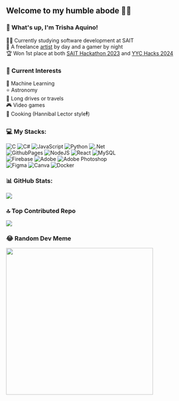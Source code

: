 <!-- My profile: I'll just have to edit it along the way :D -->

## Welcome to my humble abode :love_you_gesture:😎

### 👋 What's up, I'm Trisha Aquino!
👩‍💻 Currently studying software development at SAIT<br/>
🎨 A freelance [artist](https://www.instagram.com/leakissha/?hl=en) by day and a gamer by night<br/>
🏆 Won 1st place at both [SAIT Hackathon 2023](https://www.linkedin.com/posts/trishaaquino_saithack-activity-7141874351141699585-Tarl?utm_source=share&utm_medium=member_desktop) and [YYC Hacks 2024](https://livewirecalgary.com/2024/02/05/yyc-hacks-2024-hackathon-winner-gives-newcomers-info-right-after-they-land-in-calgary/)

### 👀 Current Interests 
🤖 Machine Learning<br/>
⭐ Astronomy<br/>
🚗 Long drives or travels<br/>
🎮 Video games<br/>
🥘 Cooking (Hannibal Lector style🕴️)<br/>

### 💻 My Stacks:
![C](https://img.shields.io/badge/c-%2300599C.svg?style=for-the-badge&logo=c&logoColor=white) 
![C#](https://img.shields.io/badge/c%23-%23239120.svg?style=for-the-badge&logo=csharp&logoColor=white) 
![JavaScript](https://img.shields.io/badge/javascript-%23323330.svg?style=for-the-badge&logo=javascript&logoColor=%23F7DF1E) 
![Python](https://img.shields.io/badge/python-3670A0?style=for-the-badge&logo=python&logoColor=ffdd54) 
![.Net](https://img.shields.io/badge/.NET-5C2D91?style=for-the-badge&logo=.net&logoColor=white)<br/>
![GithubPages](https://img.shields.io/badge/github%20pages-121013?style=for-the-badge&logo=github&logoColor=white) 
![NodeJS](https://img.shields.io/badge/node.js-6DA55F?style=for-the-badge&logo=node.js&logoColor=white) 
![React](https://img.shields.io/badge/react-%2320232a.svg?style=for-the-badge&logo=react&logoColor=%2361DAFB) 
![MySQL](https://img.shields.io/badge/mysql-%2300000f.svg?style=for-the-badge&logo=mysql&logoColor=white) <br/>
![Firebase](https://img.shields.io/badge/Firebase-039BE5?style=for-the-badge&logo=Firebase&logoColor=white) 
![Adobe](https://img.shields.io/badge/adobe-%23FF0000.svg?style=for-the-badge&logo=adobe&logoColor=white) 
![Adobe Photoshop](https://img.shields.io/badge/adobe%20photoshop-%2331A8FF.svg?style=for-the-badge&logo=adobe%20photoshop&logoColor=white) <br/>
![Figma](https://img.shields.io/badge/figma-%23F24E1E.svg?style=for-the-badge&logo=figma&logoColor=white)
![Canva](https://img.shields.io/badge/Canva-%2300C4CC.svg?style=for-the-badge&logo=Canva&logoColor=white) 
![Docker](https://img.shields.io/badge/docker-%230db7ed.svg?style=for-the-badge&logo=docker&logoColor=white) 

### 📊 GitHub Stats:
![](https://github-readme-stats.vercel.app/api/top-langs/?username=TYAquino&theme=dracula&hide_border=false&include_all_commits=false&count_private=false&layout=compact)

### 🔝 Top Contributed Repo
![](https://github-contributor-stats.vercel.app/api?username=TYAquino&limit=5&theme=dark&combine_all_yearly_contributions=true)

### 😂 Random Dev Meme
<img src='https://randommeme-five.vercel.app/' style="height: 400px;"/>

<!-- Proudly created with GPRM ( https://gprm.itsvg.in ) -->
